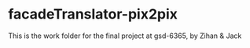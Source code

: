 # facadeTranslator-pix2pix
This is the work folder for the final project at gsd-6365, by Zihan &amp; Jack
